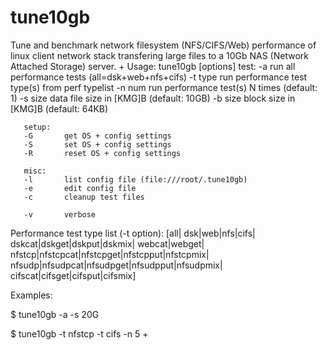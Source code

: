# tune10gb
Tune and benchmark network filesystem (NFS/CIFS/Web) performance of linux client network stack transfering large files to a 10Gb NAS (Network Attached Storage) server.
+
Usage: tune10gb [options]
       test:
       -a       run all performance tests (all=dsk+web+nfs+cifs)
       -t type  run performance test type(s) from perf typelist
       -n num   run performance test(s) N times (default: 1)
       -s size  data file size in [KMG]B (default: 10GB)
       -b size  block size in [KMG]B (default: 64KB)

       setup:
       -G       get OS + config settings
       -S       set OS + config settings
       -R       reset OS + config settings

       misc:
       -l       list config file (file:///root/.tune10gb)
       -e       edit config file
       -c       cleanup test files

       -v       verbose

Performance test type list (-t option):
[all|
dsk|web|nfs|cifs|
dskcat|dskget|dskput|dskmix|
webcat|webget|
nfstcp|nfstcpcat|nfstcpget|nfstcpput|nfstcpmix|
nfsudp|nfsudpcat|nfsudpget|nfsudpput|nfsudpmix|
cifscat|cifsget|cifsput|cifsmix]

Examples:

$ tune10gb -a -s 20G

$ tune10gb -t nfstcp -t cifs -n 5
+

